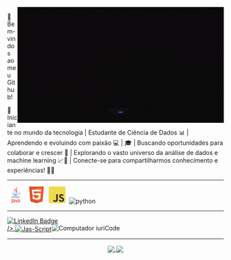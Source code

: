 <img src="giphy.gif" wildth= "325px" align= "right">


🌱 Bem-vindos ao meu Github!

🚀 Iniciante no mundo da tecnologia | Estudante de Ciência de Dados 📊 | Aprendendo e evoluindo com paixão 💻 | 🎓 | Buscando oportunidades para colaborar e crescer 🌱  | Explorando o vasto universo da análise de dados e machine learning 📈🤖 | Conecte-se para compartilharmos conhecimento e experiências! 🤝✨

---

<div>
  <img src="https://github.com/devicons/devicon/blob/master/icons/java/java-original-wordmark.svg" title="Java" alt="Java" width="40" height="40"/>&nbsp;
  <img src="https://github.com/devicons/devicon/blob/master/icons/html5/html5-original.svg" title="HTML5" alt="HTML" width="40" height="40"/>&nbsp;
  <img src="https://github.com/devicons/devicon/blob/master/icons/javascript/javascript-original.svg" title="JavaScript" alt="JavaScript" width="40" height="40"/>&nbsp;
  <img src= https://www.martincap.io/images/icons/devicon/python/python-original.svg "title="python" alt="python" width="40" height="40"/>&nbsp;
</div>

---
  <div id="badges">
  <a href = "https://www.linkedin.com/in/mariama-pereira-22613926b/">
    <img src="https://img.shields.io/badge/LinkedIn-blue?style=for-the-badge&logo=linkedin&logoColor=white" alt="LinkedIn Badge"/>
</div>
  /> <img                                                                                                                                             src="https://raw.githubusercontent.com/MicaelliMedeiros/micaellimedeiros/master/image/computer-illustration.png" min-width="400px" max-width="400px" width="400px" align="right" alt="Computador iuriCode">
</div>

<img align="center" width="500" src="https://camo.githubusercontent.com/bc668d975a72bc165b534e3c8a231ba8c607f88e52b4545e4daec5a6d189d23b/68747470733a2f2f6769746875622d726561646d652d73746174732e76657263656c2e6170702f6170692f746f702d6c616e67732f3f757365726e616d653d386231747a26636f756e745f707269766174653d74727565267468656d653d7261646963616c" alt="Jas-Script" data-canonical-src="https://github-readme-stats.vercel.app/api/top-langs/?username=Mariamapereira;count_private=true&amp;theme=radical" style="max-width: 100%;">
 

---
<div 
  align="center" style="margin-bottom:100px"> <img width=55% align="center"  src="https://github-readme-streak-stats.herokuapp.com?user=Mariamapereira&theme=radical&mode=weekly" /> <img width=40% align="center" src="https://github-readme-stats-git-main-Mariamapereira.vercel.app/api/top-langs/?username=Mariamapereira&show_icons=true&theme=radical&layout=compact" 


